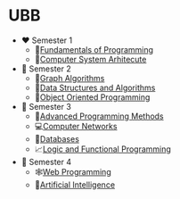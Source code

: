 # UBB
* ❤ Semester 1
    * 🐍[Fundamentals of Programming](https://github.com/AndreiZavo/Fundamentals-of-Programming)
    * 💾[Computer System Arhitecute](https://github.com/AndreiZavo/Computer-System-Arhitecture)
* 🧡 Semester 2
    * 🧭[Graph Algorithms](https://github.com/AndreiZavo/Graph-Algorithms)
    * 📮[Data Structures and Algorithms](https://github.com/AndreiZavo/Data-Structures-and-Algorithms)
    * 🧧[Object Oriented Programming](https://github.com/AndreiZavo/Object-Oriented-Programming)
* 💚 Semester 3
    * 📀[Advanced Programming Methods](https://github.com/AndreiZavo/Advanced-Programming-Methods)
    * 💻[Computer Networks](https://github.com/AndreiZavo/Computer-Networks)
    * 📂[Databases](https://github.com/AndreiZavo/Databases)
    * 📈[Logic and Functional Programming](https://github.com/AndreiZavo/Logic-and-Funcitonal-Programmig)
* 💜 Semester 4
   * 🕸[Web Programming](https://github.com/AndreiZavo/Web-Programming) 
   * 🤖[Artificial Intelligence](https://github.com/AndreiZavo/Artificial-Intelligence)
